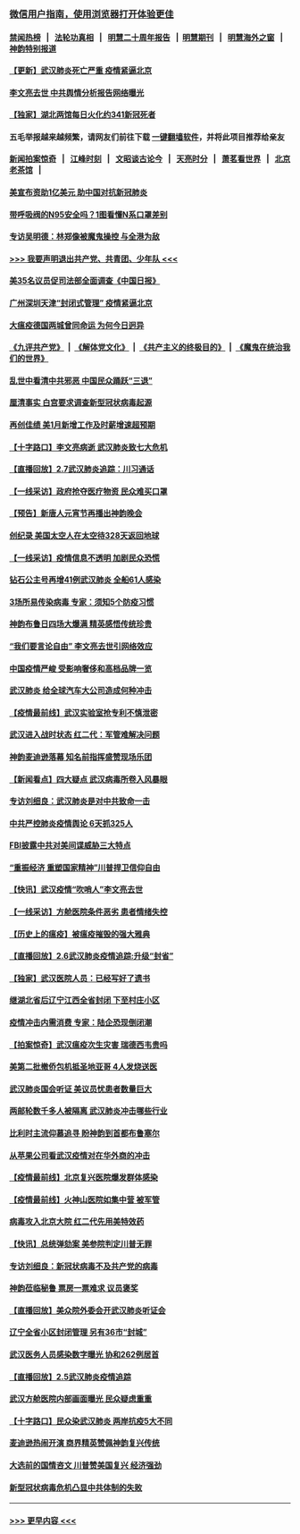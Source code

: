 ### [微信用户指南，使用浏览器打开体验更佳](https://github.com/gfw-breaker/banned-news1/blob/master/indexes/wechat-guide.md?t=0)
#### [禁闻热榜](热点新闻.md?t=0)  &nbsp;&nbsp;|&nbsp;&nbsp; [法轮功真相](https://github.com/gfw-breaker/truth/blob/master/README.md?t=0) &nbsp;&nbsp;|&nbsp;&nbsp; [明慧二十周年报告](https://github.com/gfw-breaker/mh-reports/blob/master/README.md?t=0) &nbsp;&nbsp;|&nbsp;&nbsp;[明慧期刊](https://github.com/gfw-breaker/mh-qikan) &nbsp;&nbsp;|&nbsp;&nbsp; [明慧海外之窗](https://github.com/gfw-breaker/mh-news/blob/master/README.md?t=0) &nbsp;&nbsp;|&nbsp;&nbsp; [神韵特别报道](https://github.com/gfw-breaker/mh-news/blob/master/shenyun.md?t=0)
#### [【更新】武汉肺炎死亡严重 疫情紧逼北京](../pages/nf4514/n11801312.md?t=02081002) 
#### [李文亮去世 中共舆情分析报告网络曝光](../pages/nf4514/n11852868.md?t=02081002) 
#### [【独家】湖北两馆每日火化约341新冠死者](../pages/nf4514/n11845444.md?t=02081002) 
#### 五毛举报越来越频繁，请网友们前往下载 [一键翻墙软件](https://github.com/gfw-breaker/ssr-accounts)，并将此项目推荐给亲友
#### [新闻拍案惊奇](https://github.com/gfw-breaker/banned-news1/blob/master/pages/link4.md) &nbsp;&nbsp;|&nbsp;&nbsp; [江峰时刻](https://github.com/gfw-breaker/banned-news1/blob/master/pages/link4.md) &nbsp;&nbsp;|&nbsp;&nbsp; [文昭谈古论今](https://github.com/gfw-breaker/banned-news1/blob/master/pages/link4.md) &nbsp;&nbsp;|&nbsp;&nbsp; [天亮时分](https://github.com/gfw-breaker/banned-news1/blob/master/pages/link4.md) &nbsp;&nbsp;|&nbsp;&nbsp; [萧茗看世界](https://github.com/gfw-breaker/banned-news1/blob/master/pages/link4.md) &nbsp;&nbsp;|&nbsp;&nbsp; [北京老茶馆](https://github.com/gfw-breaker/banned-news1/blob/master/pages/link4.md) &nbsp;&nbsp;|&nbsp;&nbsp; 
#### [美宣布资助1亿美元 助中国对抗新冠肺炎](../pages/nf4514/n11852531.md?t=02081002) 
#### [带呼吸阀的N95安全吗？1图看懂N系口罩差别](../pages/nf4514/n11846752.md?t=02081002) 
#### [专访吴明德：林郑像被魔鬼操控 与全港为敌](../pages/nf4514/n11852734.md?t=02081002) 
#### [>>> 我要声明退出共产党、共青团、少年队 <<<](https://github.com/begood0513/goodnews/blob/master/quit/letter.md) 
#### [美35名议员促司法部全面调查《中国日报》](../pages/nf4514/n11852435.md?t=02081002) 
#### [广州深圳天津“封闭式管理” 疫情紧逼北京](../pages/nf4514/n11852246.md?t=02081002) 
#### [大瘟疫德国两城曾同命运 为何今日迥异](../pages/nf4514/n11851768.md?t=02081002) 
#### [《九评共产党》](https://github.com/begood0513/9ping.md/blob/master/README.md) &nbsp;|&nbsp; [《解体党文化》](../../../../jtdwh.md/blob/master/README.md)  &nbsp;|&nbsp; [《共产主义的终极目的》](../../../../gczydzjmd.md/blob/master/README.md) &nbsp;|&nbsp; [《魔鬼在统治我们的世界》](../../../../mgztzwmdsj.md/blob/master/README.md) 
#### [乱世中看清中共邪恶 中国民众踊跃“三退”](../pages/nf4514/n11835515.md?t=02081002) 
#### [厘清事实 白宫要求调查新型冠状病毒起源](../pages/nf4514/n11852106.md?t=02081002) 
#### [再创佳绩 美1月新增工作及时薪增速超预期](../pages/nf4514/n11852174.md?t=02081002) 
#### [【十字路口】李文亮病逝 武汉肺炎致七大危机](../pages/nf4514/n11850690.md?t=02081002) 
#### [【直播回放】2.7武汉肺炎追踪：川习通话](../pages/nf4514/n11851802.md?t=02081002) 
#### [【一线采访】政府抢夺医疗物资 民众难买口罩](../pages/nf4514/n11851017.md?t=02081002) 
#### [【预告】新唐人元宵节再播出神韵晚会](../pages/nf4514/n11843192.md?t=02081002) 
#### [创纪录 美国太空人在太空待328天返回地球](../pages/nf4514/n11851266.md?t=02081002) 
#### [【一线采访】疫情信息不透明 加剧民众恐慌](../pages/nf4514/n11850699.md?t=02081002) 
#### [钻石公主号再增41例武汉肺炎 全船61人感染](../pages/nf4514/n11850401.md?t=02081002) 
#### [3场所易传染病毒 专家：须知5个防疫习惯](../pages/nf4514/n11849662.md?t=02081002) 
#### [神韵布鲁日四场大爆满 精英感悟传统珍贵](../pages/nf4514/n11850709.md?t=02081002) 
#### [“我们要言论自由” 李文亮去世引网络效应](../pages/nf4514/n11850484.md?t=02081002) 
#### [中国疫情严峻 受影响奢侈和高档品牌一览](../pages/nf4514/n11850319.md?t=02081002) 
#### [武汉肺炎 给全球汽车大公司造成何种冲击](../pages/nf4514/n11850056.md?t=02081002) 
#### [【疫情最前线】武汉实验室抢专利不慎泄密](../pages/nf4514/n11850310.md?t=02081002) 
#### [武汉进入战时状态 红二代：军管难解决问题](../pages/nf4514/n11849976.md?t=02081002) 
#### [神韵麦迪逊落幕 知名前指挥盛赞现场乐团](../pages/nf4514/n11849316.md?t=02081002) 
#### [【新闻看点】四大疑点 武汉病毒所卷入风暴眼](../pages/nf4514/n11849608.md?t=02081002) 
#### [专访刘细良：武汉肺炎是对中共致命一击](../pages/nf4514/n11849934.md?t=02081002) 
#### [中共严控肺炎疫情舆论 6天抓325人](../pages/nf4514/n11849529.md?t=02081002) 
#### [FBI披露中共对美间谍威胁三大特点](../pages/nf4514/n11849700.md?t=02081002) 
#### [“重振经济 重塑国家精神”川普捍卫信仰自由](../pages/nf4514/n11849641.md?t=02081002) 
#### [【快讯】武汉疫情“吹哨人”李文亮去世](../pages/nf4514/n11849459.md?t=02081002) 
#### [【一线采访】方舱医院条件恶劣 患者情绪失控](../pages/nf4514/n11848910.md?t=02081002) 
#### [【历史上的瘟疫】被瘟疫摧毁的强大雅典](../pages/nf4514/n11849036.md?t=02081002) 
#### [【直播回放】2.6武汉肺炎疫情追踪:升级“封省”](../pages/nf4514/n11848948.md?t=02081002) 
#### [【独家】武汉医院人员：已经写好了遗书](../pages/nf4514/n11848942.md?t=02081002) 
#### [继湖北省后辽宁江西全省封闭 下至村庄小区](../pages/nf4514/n11848814.md?t=02081002) 
#### [疫情冲击内需消费 专家：陆企恐现倒闭潮](../pages/nf4514/n11849265.md?t=02081002) 
#### [【拍案惊奇】武汉瘟疫次生灾害 瑞德西韦贵吗](../pages/nf4514/n11847587.md?t=02081002) 
#### [美第二批撤侨包机抵圣地亚哥 4人发烧送医](../pages/nf4514/n11847923.md?t=02081002) 
#### [武汉肺炎国会听证 美议员忧患者数量巨大](../pages/nf4514/n11844851.md?t=02081002) 
#### [两邮轮数千多人被隔离 武汉肺炎冲击哪些行业](../pages/nf4514/n11847456.md?t=02081002) 
#### [比利时主流仰慕追寻 盼神韵到首都布鲁塞尔](../pages/nf4514/n11847614.md?t=02081002) 
#### [从苹果公司看武汉疫情对在华外商的冲击](../pages/nf4514/n11847586.md?t=02081002) 
#### [【疫情最前线】北京复兴医院爆发群体感染](../pages/nf4514/n11847626.md?t=02081002) 
#### [【疫情最前线】火神山医院如集中营 被军管](../pages/nf4514/n11847524.md?t=02081002) 
#### [病毒攻入北京大院 红二代先用美特效药](../pages/nf4514/n11847427.md?t=02081002) 
#### [【快讯】总统弹劾案 美参院判定川普无罪](../pages/nf4514/n11847316.md?t=02081002) 
#### [专访刘细良：新冠状病毒不及共产党的病毒](../pages/nf4514/n11847164.md?t=02081002) 
#### [神韵莅临秘鲁 票房一票难求 议员褒奖](../pages/nf4514/n11847036.md?t=02081002) 
#### [【直播回放】美众院外委会开武汉肺炎听证会](../pages/nf4514/n11846727.md?t=02081002) 
#### [辽宁全省小区封闭管理 另有36市“封城”](../pages/nf4514/n11846879.md?t=02081002) 
#### [武汉医务人员感染数字曝光 协和262例居首](../pages/nf4514/n11846742.md?t=02081002) 
#### [【直播回放】2.5武汉肺炎疫情追踪](../pages/nf4514/n11846437.md?t=02081002) 
#### [武汉方舱医院内部画面曝光 民众疑虑重重](../pages/nf4514/n11846442.md?t=02081002) 
#### [【十字路口】民众染武汉肺炎 两岸抗疫5大不同](../pages/nf4514/n11845264.md?t=02081002) 
#### [麦迪逊热闹开演 商界精英赞佩神韵复兴传统](../pages/nf4514/n11846113.md?t=02081002) 
#### [大选前的国情咨文 川普赞美国复兴 经济强劲](../pages/nf4514/n11845526.md?t=02081002) 
#### [新型冠状病毒危机凸显中共体制的失败](../pages/nf4514/n11844970.md?t=02081002) 

----
#### [ >>> 更早内容 <<< ](../indexes/nf4514-earlier.md)
